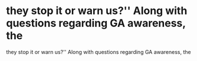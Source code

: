 # they stop it or warn us?'' Along with questions regarding GA awareness, the

they stop it or warn us?'' Along with questions regarding GA awareness, the